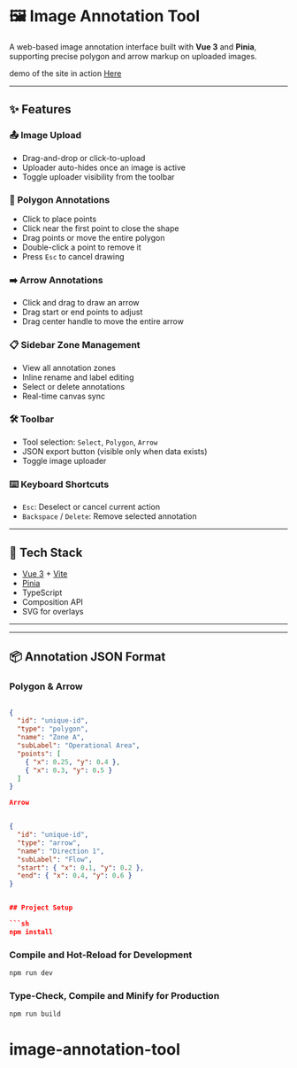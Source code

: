# 🖼️ Image Annotation Tool

A web-based image annotation interface built with **Vue 3** and **Pinia**, supporting precise polygon and arrow markup on uploaded images.

demo of the site in action [Here](https://zippy-bavarois-170431.netlify.app/)

---

## ✨ Features

### 📤 Image Upload

- Drag-and-drop or click-to-upload
- Uploader auto-hides once an image is active
- Toggle uploader visibility from the toolbar

### 🔺 Polygon Annotations

- Click to place points
- Click near the first point to close the shape
- Drag points or move the entire polygon
- Double-click a point to remove it
- Press `Esc` to cancel drawing

### ➡️ Arrow Annotations

- Click and drag to draw an arrow
- Drag start or end points to adjust
- Drag center handle to move the entire arrow

### 📋 Sidebar Zone Management

- View all annotation zones
- Inline rename and label editing
- Select or delete annotations
- Real-time canvas sync

### 🛠 Toolbar

- Tool selection: `Select`, `Polygon`, `Arrow`
- JSON export button (visible only when data exists)
- Toggle image uploader

### ⌨️ Keyboard Shortcuts

- `Esc`: Deselect or cancel current action
- `Backspace` / `Delete`: Remove selected annotation

---

## 🧪 Tech Stack

- [Vue 3](https://vuejs.org/) + [Vite](https://vitejs.dev/)
- [Pinia](https://pinia.vuejs.org/)
- TypeScript
- Composition API
- SVG for overlays

---

---

## 📦 Annotation JSON Format

### Polygon & Arrow

````json

{
  "id": "unique-id",
  "type": "polygon",
  "name": "Zone A",
  "subLabel": "Operational Area",
  "points": [
    { "x": 0.25, "y": 0.4 },
    { "x": 0.3, "y": 0.5 }
  ]
}

Arrow


{
  "id": "unique-id",
  "type": "arrow",
  "name": "Direction 1",
  "subLabel": "Flow",
  "start": { "x": 0.1, "y": 0.2 },
  "end": { "x": 0.4, "y": 0.6 }
}


## Project Setup

```sh
npm install
````

### Compile and Hot-Reload for Development

```sh
npm run dev
```

### Type-Check, Compile and Minify for Production

```sh
npm run build
```

# image-annotation-tool
